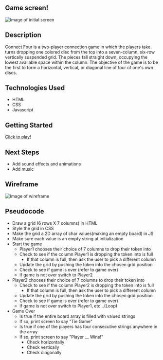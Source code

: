 ## Game screen! 
![Image of initial screen](https://i.imgur.com/JwA82XS.png)

## Description
Connect Four is a two-player connection game in which the players take turns dropping one colored disc from the top into a seven-column, six-row vertically suspended grid. The pieces fall straight down, occupying the lowest available space within the column. The objective of the game is to be the first to form a horizontal, vertical, or diagonal line of four of one's own discs. 

## Technologies Used 
- HTML
- CSS
-  Javascript

## Getting Started 
[Click to play!](https://elizabethmessick.github.io/Connect_Four/)


## Next Steps 
- Add sound effects and animations
- Add music

## Wireframe
![Image of wireframe](https://i.imgur.com/Wm3L2Pm.png)

## Pseudocode 
- Draw a grid (6 rows X 7 columns) in HTML
- Style the grid in CSS
- Make the grid a 2D array of char values(making an empty board)  in JS
- Make sure each value is an empty string at initialization
- Start the game
    - Player1 chooses their choice of 7 columns to drop their token into
    - Check to see if the column Player1 is dropping the token into is full
        - If that column is full, then ask the user to pick a different column
    - Update the grid by pushing the token into the chosen grid position
    - Check to see if game is over (refer to game over)
    - If game is not over switch to Player2
- Player2 chooses their choice of 7 columns to drop their token into
    - Check to see if the column Player2 is dropping the token into is full
        - If that column is full, then ask the user to pick a different column
    - Update the grid by pushing the token into the chosen grid position
    - Check to see if game is over (refer to game over)
    - If game is not over switch to Player1, etc…(Loop)
- Game Over
    - Is true if the entire board array is filled with valued strings
     - If so, print screen to say "Tie Game"
    - Is true if one of the players has four consecutive strings anywhere in the array
     - If so, print screen to say "Player __ Wins!"
        - Check horizontally
        - Check vertically
        - Check diagonally
